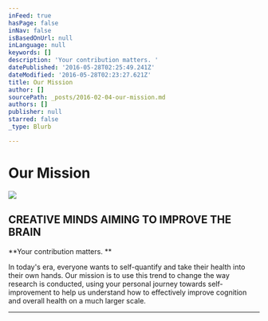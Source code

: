 ```yaml
---
inFeed: true
hasPage: false
inNav: false
isBasedOnUrl: null
inLanguage: null
keywords: []
description: 'Your contribution matters. '
datePublished: '2016-05-28T02:25:49.241Z'
dateModified: '2016-05-28T02:23:27.621Z'
title: Our Mission
author: []
sourcePath: _posts/2016-02-04-our-mission.md
authors: []
publisher: null
starred: false
_type: Blurb

---
```

# Our Mission
![](https://the-grid-user-content.s3-us-west-2.amazonaws.com/194df4e0-0f4c-4e08-a18d-1a5aeaa12d88.jpg)

## CREATIVE MINDS AIMING TO IMPROVE THE BRAIN

**Your contribution matters. **

In today's era, everyone wants to self-quantify and take their health into their own hands. Our mission is to use this trend to change the way research is conducted, using your personal journey towards self-improvement to help us understand how to effectively improve cognition and overall health on a much larger scale. 

********
